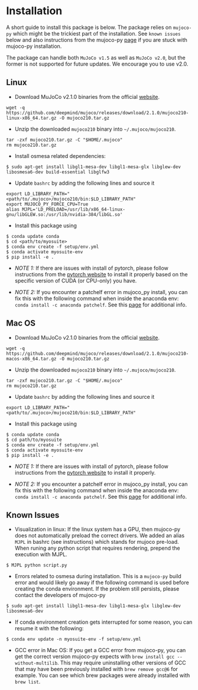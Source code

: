 # Installation

A short guide to install this package is below. The package relies on `mujoco-py` which might be the trickiest part of the installation. See `known issues` below and also instructions from the mujoco-py [page](https://github.com/openai/mujoco-py) if you are stuck with mujoco-py installation.

The package can handle both `MuJoCo v1.5` as well as `MuJoCo v2.0`, but the former is not supported for future updates. We encourage you to use v2.0.

## Linux

- Download MuJoCo v2.1.0 binaries from the official [website](https://github.com/deepmind/mujoco/releases/download/2.1.0/mujoco210-linux-x86_64.tar.gz).
```
wget -q https://github.com/deepmind/mujoco/releases/download/2.1.0/mujoco210-linux-x86_64.tar.gz -O mujoco210.tar.gz
```
- Unzip the downloaded `mujoco210` binary into `~/.mujoco/mujoco210`.
```
tar -zxf mujoco210.tar.gz -C "$HOME/.mujoco"
rm mujoco210.tar.gz
```
- Install osmesa related dependencies:
```
$ sudo apt-get install libgl1-mesa-dev libgl1-mesa-glx libglew-dev libosmesa6-dev build-essential libglfw3
```
- Update `bashrc` by adding the following lines and source it
```
export LD_LIBRARY_PATH="<path/to/.mujoco>/mujoco210/bin:$LD_LIBRARY_PATH"
export MUJOCO_PY_FORCE_CPU=True
alias MJPL='LD_PRELOAD=/usr/lib/x86_64-linux-gnu/libGLEW.so:/usr/lib/nvidia-384/libGL.so'
```
- Install this package using
```
$ conda update conda
$ cd <path/to/myosuite>
$ conda env create -f setup/env.yml
$ conda activate myosuite-env
$ pip install -e .
```
- *NOTE 1:* If there are issues with install of pytorch, please follow instructions from the [pytorch website](https://pytorch.org/) to install it properly based on the specific version of CUDA (or CPU-only) you have.

- *NOTE 2:* If you encounter a patchelf error in mujoco_py install, you can fix this with the following command when inside the anaconda env: `conda install -c anaconda patchelf`. See this [page](https://github.com/openai/mujoco-py/issues/147) for additional info.

## Mac OS
- Download MuJoCo v2.1.0 binaries from the official [website](https://github.com/deepmind/mujoco/releases/download/2.1.0/mujoco210-macos-x86_64.tar.gz).
```
wget -q https://github.com/deepmind/mujoco/releases/download/2.1.0/mujoco210-macos-x86_64.tar.gz -O mujoco210.tar.gz
```
- Unzip the downloaded `mujoco210` binary into `~/.mujoco/mujoco210`.
```
tar -zxf mujoco210.tar.gz -C "$HOME/.mujoco"
rm mujoco210.tar.gz
```
- Update `bashrc` by adding the following lines and source it
```
export LD_LIBRARY_PATH="<path/to/.mujoco>/mujoco210/bin:$LD_LIBRARY_PATH"
```
- Install this package using
```
$ conda update conda
$ cd path/to/myosuite
$ conda env create -f setup/env.yml
$ conda activate myosuite-env
$ pip install -e .
```

- *NOTE 1:* If there are issues with install of pytorch, please follow instructions from the [pytorch website](https://pytorch.org/) to install it properly.

- *NOTE 2:* If you encounter a patchelf error in mujoco_py install, you can fix this with the following command when inside the anaconda env: `conda install -c anaconda patchelf`. See this [page](https://github.com/openai/mujoco-py/issues/147) for additional info.


## Known Issues

- Visualization in linux: If the linux system has a GPU, then mujoco-py does not automatically preload the correct drivers. We added an alias `MJPL` in bashrc (see instructions) which stands for mujoco pre-load. When runing any python script that requires rendering, prepend the execution with MJPL.
```
$ MJPL python script.py
```

- Errors related to osmesa during installation. This is a `mujoco-py` build error and would likely go away if the following command is used before creating the conda environment. If the problem still persists, please contact the developers of mujoco-py
```
$ sudo apt-get install libgl1-mesa-dev libgl1-mesa-glx libglew-dev libosmesa6-dev
```

- If conda environment creation gets interrupted for some reason, you can resume it with the following:
```
$ conda env update -n myosuite-env -f setup/env.yml
```

- GCC error in Mac OS: If you get a GCC error from mujoco-py, you can get the correct version mujoco-py expects with `brew install gcc --without-multilib`. This may require uninstalling other versions of GCC that may have been previously installed with `brew remove gcc@6` for example. You can see which brew packages were already installed with `brew list`.

